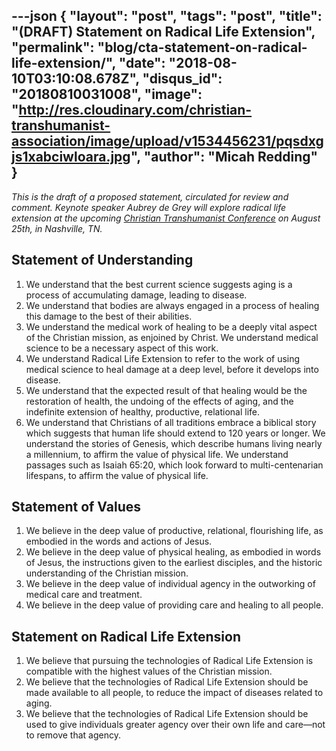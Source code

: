 ---json
{
	"layout": "post",
	"tags": "post",
    "title": "(DRAFT) Statement on Radical Life Extension",
    "permalink": "blog/cta-statement-on-radical-life-extension/",
    "date": "2018-08-10T03:10:08.678Z",
    "disqus_id": "20180810031008",
    "image":  "http://res.cloudinary.com/christian-transhumanist-association/image/upload/v1534456231/pqsdxgjs1xabciwloara.jpg",
    "author": "Micah Redding"
}
---
*This is the draft of a proposed statement, circulated for review and comment. Keynote speaker Aubrey de Grey will explore radical life extension at the upcoming [Christian Transhumanist Conference](https://www.christiantranshumanism.org/conference) on August 25th, in Nashville, TN.* 

## Statement of Understanding

1. We understand that the best current science suggests aging is a process of accumulating damage, leading to disease. 
2. We understand that bodies are always engaged in a process of healing this damage to the best of their abilities.
3. We understand the medical work of healing to be a deeply vital aspect of the Christian mission, as enjoined by Christ. We understand medical science to be a necessary aspect of this work.
4. We understand Radical Life Extension to refer to the work of using medical science to heal damage at a deep level, before it develops into disease.
5. We understand that the expected result of that healing would be the restoration of health, the undoing of the effects of aging, and the indefinite extension of healthy, productive, relational life.
6. We understand that Christians of all traditions embrace a biblical story which suggests that human life should extend to 120 years or longer. We understand the stories of Genesis, which describe humans living nearly a millennium, to affirm the value of physical life. We understand passages such as Isaiah 65:20, which look forward to multi-centenarian lifespans, to affirm the value of physical life.

## Statement of Values

1. We believe in the deep value of productive, relational, flourishing life, as embodied in the words and actions of Jesus.
2. We believe in the deep value of physical healing, as embodied in words of Jesus, the instructions given to the earliest disciples, and the historic understanding of the Christian mission.
3. We believe in the deep value of individual agency in the outworking of medical care and treatment.
4. We believe in the deep value of providing care and healing to all people.

## Statement on Radical Life Extension

1. We believe that pursuing the technologies of Radical Life Extension is compatible with the highest values of the Christian mission.
2. We believe that the technologies of Radical Life Extension should be made available to all people, to reduce the impact of diseases related to aging.
3. We believe that the technologies of Radical Life Extension should be used to give individuals greater agency over their own life and care—not to remove that agency.
